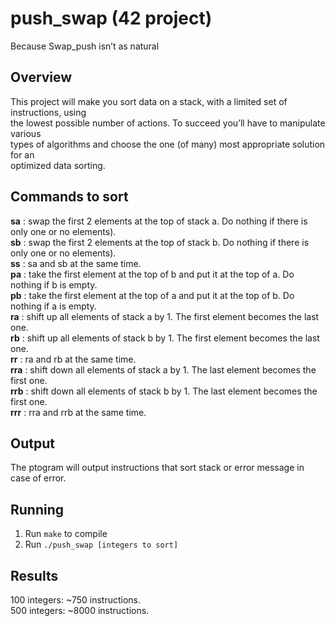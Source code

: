 # push_swap (42 project)
Because Swap_push isn’t as natural
## Overview
This project will make you sort data on a stack, with a limited set of instructions, using \
the lowest possible number of actions. To succeed you’ll have to manipulate various \
types of algorithms and choose the one (of many) most appropriate solution for an \
optimized data sorting.
## Commands to sort
**sa** : swap the first 2 elements at the top of stack a. Do nothing if there is only one or no elements). \
**sb** : swap the first 2 elements at the top of stack b. Do nothing if there is only one or no elements). \
**ss** : sa and sb at the same time. \
**pa** : take the first element at the top of b and put it at the top of a. Do nothing if b is empty. \
**pb** : take the first element at the top of a and put it at the top of b. Do nothing if a is empty. \
**ra** : shift up all elements of stack a by 1. The first element becomes the last one. \
**rb** : shift up all elements of stack b by 1. The first element becomes the last one. \
**rr** : ra and rb at the same time. \
**rra** : shift down all elements of stack a by 1. The last element becomes the first one. \
**rrb** : shift down all elements of stack b by 1. The last element becomes the first one. \
**rrr** : rra and rrb at the same time.
## Output
The ptogram will output instructions that sort stack or error message in case of error.
## Running
1. Run `make` to compile
2. Run `./push_swap [integers to sort]`
## Results
100 integers: ~750 instructions. \
500 integers: ~8000 instructions.
